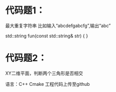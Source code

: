 # 代码题1：
  最大重复字符串
  比如输入“abcdefgabcfg”,输出“abc”
  
  std::string fun(const std::string& str) {
  }

# 代码题2：
XY二维平面，判断两个三角形是否相交

语言：C++  Cmake
工程代码上传至github
